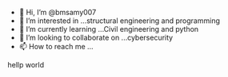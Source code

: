 - 👋 Hi, I’m @bmsamy007
- 👀 I’m interested in ...structural engineering and programming
- 🌱 I’m currently learning ...Civil engineering and python
- 💞️ I’m looking to collaborate on ...cybersecurity
- 📫 How to reach me ...

<!---
bmsamy007/bmsamy007 is a ✨ special ✨ repository because its `README.md` (this file) appears on your GitHub profile.
You can click the Preview link to take a look at your changes.
--->
hellp world
